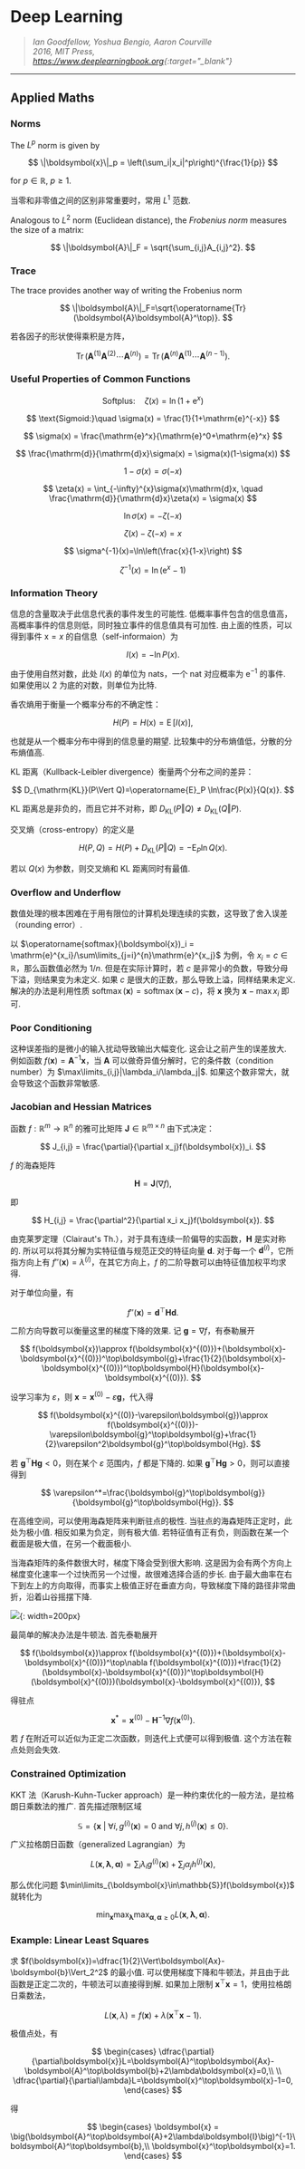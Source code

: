 # Deep Learning

>*Ian Goodfellow, Yoshua Bengio, Aaron Courville*  
*2016, MIT Press, <https://www.deeplearningbook.org>{:target="_blank"}*  

---

## Applied Maths

### Norms

The $L^p$ norm is given by

$$
\|\boldsymbol{x}\|_p = \left(\sum_i|x_i|^p\right)^{\frac{1}{p}}
$$

for $p\in\mathbb{R}$, $p\ge1$.

当零和非零值之间的区别非常重要时，常用 $L^1$ 范数.

Analogous to $L^2$ norm (Euclidean distance), the *Frobenius norm* measures the size of a matrix:

$$
\|\boldsymbol{A}\|_F = \sqrt{\sum_{i,j}A_{i,j}^2}.
$$

### Trace

The trace provides another way of writing the Frobenius norm

$$
\|\boldsymbol{A}\|_F=\sqrt{\operatorname{Tr}(\boldsymbol{A}\boldsymbol{A}^\top)}.
$$

若各因子的形状使得乘积是方阵，

$$
\operatorname{Tr}(\boldsymbol{A}^{(1)}\boldsymbol{A}^{(2)}\cdots\boldsymbol{A}^{(n)})=\operatorname{Tr}(\boldsymbol{A}^{(n)}\boldsymbol{A}^{(1)}\cdots\boldsymbol{A}^{(n-1)}).
$$

### Useful Properties of Common Functions

$$
\text{Softplus:}\quad \zeta(x) = \ln(1+\mathrm{e}^x)
$$

$$
\text{Sigmoid:}\quad \sigma(x) = \frac{1}{1+\mathrm{e}^{-x}}
$$

$$
\sigma(x) = \frac{\mathrm{e}^x}{\mathrm{e}^0+\mathrm{e}^x}
$$

$$
\frac{\mathrm{d}}{\mathrm{d}x}\sigma(x) = \sigma(x)(1-\sigma(x))
$$

$$
1-\sigma(x) = \sigma(-x)
$$

$$
\zeta(x) = \int_{-\infty}^{x}\sigma(x)\mathrm{d}x, \quad \frac{\mathrm{d}}{\mathrm{d}x}\zeta(x) = \sigma(x)
$$

$$
\ln\sigma(x)=-\zeta(-x)
$$

$$
\zeta(x)-\zeta(-x)=x
$$

$$
\sigma^{-1}(x)=\ln\left(\frac{x}{1-x}\right)
$$

$$
\zeta^{-1}(x)=\ln(\mathrm{e}^x-1)
$$

### Information Theory

信息的含量取决于此信息代表的事件发生的可能性. 低概率事件包含的信息值高，高概率事件的信息则低，同时独立事件的信息值具有可加性. 由上面的性质，可以得到事件 $\mathrm{x}=x$ 的自信息（self-informaion）为

$$
I(x) = -\ln P(x).
$$

由于使用自然对数，此处 $I(x)$ 的单位为 nats，一个 nat 对应概率为 $\mathrm{e}^{-1}$ 的事件. 如果使用以 $2$ 为底的对数，则单位为比特.

香农熵用于衡量一个概率分布的不确定性：

$$
H(P)=H(\mathrm{x}) = \operatorname{E}\big[I(x)\big],
$$

也就是从一个概率分布中得到的信息量的期望. 比较集中的分布熵值低，分散的分布熵值高.

KL 距离（Kullback-Leibler divergence）衡量两个分布之间的差异：

$$
D_{\mathrm{KL}}(P\Vert Q)=\operatorname{E}_P \ln\frac{P(x)}{Q(x)}.
$$

KL 距离总是非负的，而且它并不对称，即 $D_{\mathrm{KL}}(P\Vert Q)\ne D_{\mathrm{KL}}(Q\Vert P)$.

交叉熵（cross-entropy）的定义是

$$
H(P,Q) = H(P) + D_{\mathrm{KL}}(P\Vert Q) =  -\operatorname{E}_P\ln Q(x).
$$

若以 $Q(x)$ 为参数，则交叉熵和 KL 距离同时有最值.

### Overflow and Underflow

数值处理的根本困难在于用有限位的计算机处理连续的实数，这导致了舍入误差（rounding error）.

以 $\operatorname{softmax}(\boldsymbol{x})_i = \mathrm{e}^{x_i}/\sum\limits_{j=i}^{n}\mathrm{e}^{x_j}$ 为例，令 $x_i=c\in\mathbb{R}$，那么函数值必然为 $1/n$. 但是在实际计算时，若 $c$ 是非常小的负数，导致分母下溢，则结果变为未定义. 如果 $c$ 是很大的正数，那么导致上溢，同样结果未定义. 解决的办法是利用性质 $\operatorname{softmax}(\boldsymbol{x})=\operatorname{softmax}(\boldsymbol{x}-c)$，将 $\boldsymbol{x}$ 换为 $\boldsymbol{x}-\max x_i$ 即可.

### Poor Conditioning

这种误差指的是微小的输入扰动导致输出大幅变化. 这会让之前产生的误差放大. 例如函数 $f(\boldsymbol{x}) = \boldsymbol{A}^{-1}\boldsymbol{x}$，当 $\boldsymbol{A}$ 可以做奇异值分解时，它的条件数（condition number）为 $\max\limits_{i,j}|\lambda_i/\lambda_j|$. 如果这个数非常大，就会导致这个函数非常敏感.

### Jacobian and Hessian Matrices

函数 $f: \mathbb{R}^m\rightarrow\mathbb{R}^n$ 的雅可比矩阵 $\boldsymbol{J}\in\mathbb{R}^{m\times n}$ 由下式决定：

$$
J_{i,j} = \frac{\partial}{\partial x_j}f(\boldsymbol{x})_i.
$$

$f$ 的海森矩阵

$$
\boldsymbol{H} = \boldsymbol{J}(\nabla f),
$$

即

$$
H_{i,j} = \frac{\partial^2}{\partial x_i x_j}f(\boldsymbol{x}).
$$

由克莱罗定理（Clairaut's Th.），对于具有连续一阶偏导的实函数，$\boldsymbol{H}$ 是实对称的. 所以可以将其分解为实特征值与规范正交的特征向量 $\boldsymbol{d}$. 对于每一个 $\boldsymbol{d}^{(i)}$，它所指方向上有 $f''(\boldsymbol{x})=\lambda^{(i)}$，在其它方向上，$f$ 的二阶导数可以由特征值加权平均求得.

对于单位向量，有

$$
f''(\boldsymbol{x})=\boldsymbol{d}^{\top}\boldsymbol{Hd}.
$$

二阶方向导数可以衡量这里的梯度下降的效果. 记 $\boldsymbol{g}=\nabla f$，有泰勒展开

$$
f(\boldsymbol{x})\approx f(\boldsymbol{x}^{(0)})+(\boldsymbol{x}-\boldsymbol{x}^{(0)})^\top\boldsymbol{g}+\frac{1}{2}(\boldsymbol{x}-\boldsymbol{x}^{(0)})^\top\boldsymbol{H}(\boldsymbol{x}-\boldsymbol{x}^{(0)}).
$$

设学习率为 $\varepsilon$，则 $\boldsymbol{x} = \boldsymbol{x}^{(0)}-\varepsilon\boldsymbol{g}$，代入得

$$
f(\boldsymbol{x}^{(0)}-\varepsilon\boldsymbol{g})\approx f(\boldsymbol{x}^{(0)})-\varepsilon\boldsymbol{g}^\top\boldsymbol{g}+\frac{1}{2}\varepsilon^2\boldsymbol{g}^\top\boldsymbol{Hg}.
$$

若 $\boldsymbol{g}^\top\boldsymbol{Hg}<0$，则在某个 $\varepsilon$ 范围内，$f$ 都是下降的. 如果 $\boldsymbol{g}^\top\boldsymbol{Hg}>0$，则可以直接得到

$$
\varepsilon^*=\frac{\boldsymbol{g}^\top\boldsymbol{g}}{\boldsymbol{g}^\top\boldsymbol{Hg}}.
$$

在高维空间，可以使用海森矩阵来判断驻点的极性. 当驻点的海森矩阵正定时，此处为极小值. 相反如果为负定，则有极大值. 若特征值有正有负，则函数在某一个截面是极大值，在另一个截面极小.

当海森矩阵的条件数很大时，梯度下降会受到很大影响. 这是因为会有两个方向上梯度变化速率一个过快而另一个过慢，故很难选择合适的步长. 由于最大曲率在右下到左上的方向取得，而事实上极值正好在垂直方向，导致梯度下降的路径非常曲折，沿着山谷摇摆下降.

![](./img/4.6-gradient-descent.jpg){: width=200px}

最简单的解决办法是牛顿法. 首先泰勒展开

$$
f(\boldsymbol{x})\approx f(\boldsymbol{x}^{(0)})+(\boldsymbol{x}-\boldsymbol{x}^{(0)})^\top\nabla f(\boldsymbol{x}^{(0)})+\frac{1}{2}(\boldsymbol{x}-\boldsymbol{x}^{(0)})^\top\boldsymbol{H}(\boldsymbol{x}^{(0)})(\boldsymbol{x}-\boldsymbol{x}^{(0)}),
$$

得驻点

$$
\boldsymbol{x}^* = \boldsymbol{x}^{(0)}-\boldsymbol{H}^{-1}\nabla f(\boldsymbol{x}^{(0)}).
$$

若 $f$ 在附近可以近似为正定二次函数，则迭代上式便可以得到极值. 这个方法在鞍点处则会失效.

### Constrained Optimization

KKT 法（Karush-Kuhn-Tucker approach）是一种约束优化的一般方法，是拉格朗日乘数法的推广. 首先描述限制区域

$$
\mathbb{S} = \big\{\boldsymbol{x}\ |\ \forall i,g^{(i)}(\boldsymbol{x})=0\ \mathrm{and}\ \forall j,h^{(j)}(\boldsymbol{x})\le0\big\}.
$$

广义拉格朗日函数（generalized Lagrangian）为

$$
L(\boldsymbol{x}, \boldsymbol{\lambda},\boldsymbol{\alpha}) = \sum_i\lambda_ig^{(i)}(\boldsymbol{x})+\sum_j\alpha_jh^{(j)}(\boldsymbol{x}),
$$

那么优化问题 $\min\limits_{\boldsymbol{x}\in\mathbb{S}}f(\boldsymbol{x})$ 就转化为

$$
\min_{\boldsymbol{x}}\max_{\boldsymbol{\lambda}}\max_{\boldsymbol{\alpha}, \boldsymbol{\alpha}\ge0} L(\boldsymbol{x}, \boldsymbol{\lambda},\boldsymbol{\alpha}).
$$

### Example: Linear Least Squares

求 $f(\boldsymbol{x})=\dfrac{1}{2}\Vert\boldsymbol{Ax}-\boldsymbol{b}\Vert_2^2$ 的最小值. 可以使用梯度下降和牛顿法，并且由于此函数是正定二次的，牛顿法可以直接得到解. 如果加上限制 $\boldsymbol{x}^\top\boldsymbol{x}=1$，使用拉格朗日乘数法，

$$
L(\boldsymbol{x},\lambda)=f(\boldsymbol{x})+\lambda\big(\boldsymbol{x}^\top\boldsymbol{x}-1\big).
$$

极值点处，有

$$
\begin{cases}
\dfrac{\partial}{\partial\boldsymbol{x}}L=\boldsymbol{A}^\top\boldsymbol{Ax}-\boldsymbol{A}^\top\boldsymbol{b}+2\lambda\boldsymbol{x}=0,\\
\\
\dfrac{\partial}{\partial\lambda}L=\boldsymbol{x}^\top\boldsymbol{x}-1=0,
\end{cases}
$$

得

$$
\begin{cases}
\boldsymbol{x} = \big(\boldsymbol{A}^\top\boldsymbol{A}+2\lambda\boldsymbol{I}\big)^{-1}\boldsymbol{A}^\top\boldsymbol{b},\\
\boldsymbol{x}^\top\boldsymbol{x}=1.
\end{cases}
$$
